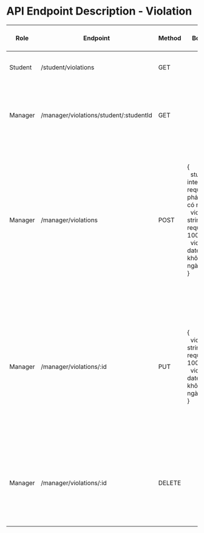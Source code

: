 # API Endpoint Description - Violation

| Role    | Endpoint         | Method | Body (if any) | Description (VN)                       | Sample Res Data                  |
|---------|------------------|--------|---------------|----------------------------------------|----------------------------------|
| Student | /student/violations | GET | | Lấy danh sách vi phạm của học viên | [ { id, type, date, ... } ] |
| Manager | /manager/violations/student/:studentId | GET | | Lấy vi phạm của sinh viên <br><br>**Lưu ý:**<br>- Chỉ trả về vi phạm của user có role=student.<br> | [ { id, type, ... } ] |
| Manager | /manager/violations | POST | {<br>&nbsp;&nbsp;student_id: integer, // required, user phải tồn tại và có role=student<br>&nbsp;&nbsp;violation_name: string, // required, max 100 ký tự<br>&nbsp;&nbsp;violation_date: date, // required, không được sau ngày hiện tại<br>} | Thêm vi phạm <br><br>**Lưu ý:**<br>- Chỉ manager mới được tạo.<br>- Chỉ tạo cho user có role=student.<br>- Ngày vi phạm không được sau ngày hiện tại.<br>- Mỗi bản ghi vi phạm gắn với manager tạo ra.<br> | { id, ... } |
| Manager | /manager/violations/:id | PUT | {<br>&nbsp;&nbsp;violation_name: string, // required, max 100 ký tự<br>&nbsp;&nbsp;violation_date: date, // required, không được sau ngày hiện tại<br>} | Cập nhật vi phạm <br><br>**Lưu ý:**<br>- Chỉ manager tạo ra mới được sửa.<br>- Chỉ sửa trong vòng 1 ngày kể từ khi tạo.<br>- Không thể thay đổi học viên.<br>- Ngày vi phạm không được sau ngày hiện tại.<br> | { message } |
| Manager | /manager/violations/:id | DELETE | | Xóa vi phạm <br><br>**Lưu ý:**<br>- Chỉ manager tạo ra mới được xóa.<br>- Chỉ xóa trong vòng 1 ngày kể từ khi tạo.<br> | { message } |